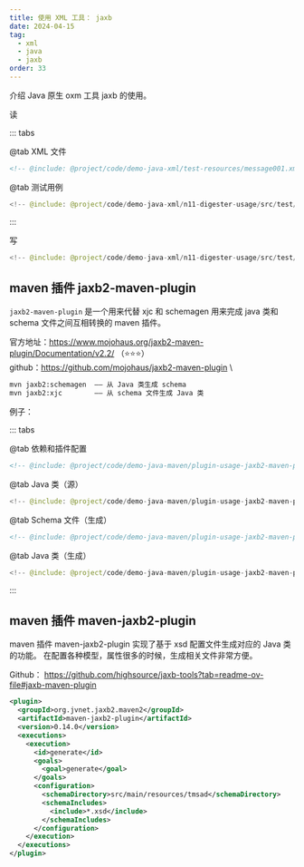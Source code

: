 ```yaml
---
title: 使用 XML 工具： jaxb
date: 2024-04-15
tag:
  - xml
  - java
  - jaxb
order: 33
---
```


介绍 Java 原生 oxm 工具 jaxb 的使用。

<!-- more -->

<SiteInfo
  name="JAXB 教程"
  url="https://www.baeldung.com/jaxb"
  preview="/assets/images/cover3.jpg"
/>

<RepoLink path="/code/demo-java-xml/n11-digester-usage/test/java/org/example/" />

读

::: tabs

@tab XML 文件

```xml
<!-- @include: @project/code/demo-java-xml/test-resources/message001.xml -->
```

@tab 测试用例

```java
<!-- @include: @project/code/demo-java-xml/n11-digester-usage/src/test/java/org/example/XmlJaxbReadTest.java -->
```

:::

写

```java
<!-- @include: @project/code/demo-java-xml/n11-digester-usage/src/test/java/org/example/XmlJaxbWriteTest.java -->
```

## maven 插件 jaxb2-maven-plugin

`jaxb2-maven-plugin` 是一个用来代替 xjc 和 schemagen 用来完成 java 类和 schema 文件之间互相转换的 maven 插件。

官方地址：<https://www.mojohaus.org/jaxb2-maven-plugin/Documentation/v2.2/> （⭐⭐⭐） \
github：<https://github.com/mojohaus/jaxb2-maven-plugin> \

```bash
mvn jaxb2:schemagen  —— 从 Java 类生成 schema
mvn jaxb2:xjc        —— 从 schema 文件生成 Java 类
```

例子： <RepoLink path="/code/demo-java-maven/plugin-usage-jaxb2-maven-plugin/" />

::: tabs

@tab 依赖和插件配置

```xml title="pom.xml"
<!-- @include: @project/code/demo-java-maven/plugin-usage-jaxb2-maven-plugin/pom.xml -->
```

@tab Java 类（源）

```java
<!-- @include: @project/code/demo-java-maven/plugin-usage-jaxb2-maven-plugin/src/main/java/org/example/entity/Person.java -->
```

@tab Schema 文件（生成）

```xml title="schema1.xml"
<!-- @include: @project/code/demo-java-maven/plugin-usage-jaxb2-maven-plugin/src/main/jaxb2/schemagen/schema1.xsd -->
```

@tab Java 类（生成）

```java
<!-- @include: @project/code/demo-java-maven/plugin-usage-jaxb2-maven-plugin/src/main/java/org/example/gen/entity/Person.java -->
```

:::

## maven 插件 maven-jaxb2-plugin

maven 插件 maven-jaxb2-plugin 实现了基于 xsd 配置文件生成对应的 Java 类的功能。
在配置各种模型，属性很多的时候，生成相关文件非常方便。

Github： <https://github.com/highsource/jaxb-tools?tab=readme-ov-file#jaxb-maven-plugin>

```xml
<plugin>
  <groupId>org.jvnet.jaxb2.maven2</groupId>
  <artifactId>maven-jaxb2-plugin</artifactId>
  <version>0.14.0</version>
  <executions>
    <execution>
      <id>generate</id>
      <goals>
        <goal>generate</goal>
      </goals>
      <configuration>
        <schemaDirectory>src/main/resources/tmsad</schemaDirectory>
        <schemaIncludes>
          <include>*.xsd</include>
        </schemaIncludes>
      </configuration>
    </execution>
  </executions>
</plugin>
```
